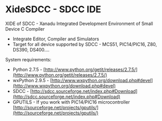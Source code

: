 XideSDCC  - SDCC IDE
========

XIDE of SDCC - Xanadu Integrated Development Environment of Small Device C Compiler
    

* Integrate Editor, Compiler and Simulators
* Target for all device supported by SDCC - MCS51, PIC14/PIC16, Z80, DS390, DS400....


System requirements:
* Python 2.7.5 - [http://www.python.org/getit/releases/2.7.5/](http://www.python.org/getit/releases/2.7.5/)
* wxPython 2.9.5 - [http://www.wxpython.org/download.php#devel](http://www.wxpython.org/download.php#devel)
* SDCC - [http://sdcc.sourceforge.net/index.php#Download](http://sdcc.sourceforge.net/index.php#Download)
* GPUTILS - If you work with PIC14/PIC16 microcontroller [http://sourceforge.net/projects/gputils/](http://sourceforge.net/projects/gputils/)
